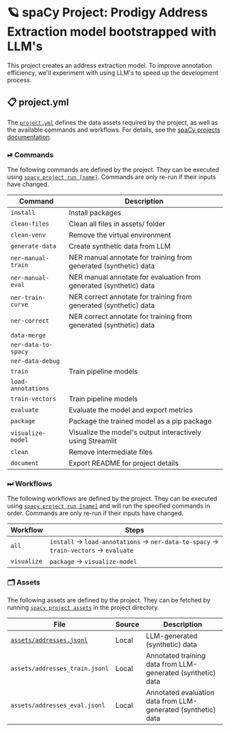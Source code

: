 <!-- SPACY PROJECT: AUTO-GENERATED DOCS START (do not remove) -->

# 🪐 spaCy Project: Prodigy Address Extraction model bootstrapped with LLM's

This project creates an address extraction model. To improve annotation efficiency,
we'll experiment with using LLM's to speed up the development process.


## 📋 project.yml

The [`project.yml`](project.yml) defines the data assets required by the
project, as well as the available commands and workflows. For details, see the
[spaCy projects documentation](https://spacy.io/usage/projects).

### ⏯ Commands

The following commands are defined by the project. They
can be executed using [`spacy project run [name]`](https://spacy.io/api/cli#project-run).
Commands are only re-run if their inputs have changed.

| Command | Description |
| --- | --- |
| `install` | Install packages |
| `clean-files` | Clean all files in assets/ folder |
| `clean-venv` | Remove the virtual environment |
| `generate-data` | Create synthetic data from LLM |
| `ner-manual-train` | NER manual annotate for training from generated (synthetic) data |
| `ner-manual-eval` | NER manual annotate for evaluation from generated (synthetic) data |
| `ner-train-curve` | NER correct annotate for training from generated (synthetic) data |
| `ner-correct` | NER correct annotate for training from generated (synthetic) data |
| `data-merge` |  |
| `ner-data-to-spacy` |  |
| `ner-data-debug` |  |
| `train` | Train pipeline models |
| `load-annotations` |  |
| `train-vectors` | Train pipeline models |
| `evaluate` | Evaluate the model and export metrics |
| `package` | Package the trained model as a pip package |
| `visualize-model` | Visualize the model's output interactively using Streamlit |
| `clean` | Remove intermediate files |
| `document` | Export README for project details |

### ⏭ Workflows

The following workflows are defined by the project. They
can be executed using [`spacy project run [name]`](https://spacy.io/api/cli#project-run)
and will run the specified commands in order. Commands are only re-run if their
inputs have changed.

| Workflow | Steps |
| --- | --- |
| `all` | `install` &rarr; `load-annotations` &rarr; `ner-data-to-spacy` &rarr; `train-vectors` &rarr; `evaluate` |
| `visualize` | `package` &rarr; `visualize-model` |

### 🗂 Assets

The following assets are defined by the project. They can
be fetched by running [`spacy project assets`](https://spacy.io/api/cli#project-assets)
in the project directory.

| File | Source | Description |
| --- | --- | --- |
| [`assets/addresses.jsonl`](assets/addresses.jsonl) | Local | LLM-generated (synthetic) data |
| `assets/addresses_train.jsonl` | Local | Annotated training data from LLM-generated (synthetic) data |
| `assets/addresses_eval.jsonl` | Local | Annotated evaluation data from LLM-generated (synthetic) data |

<!-- SPACY PROJECT: AUTO-GENERATED DOCS END (do not remove) -->
